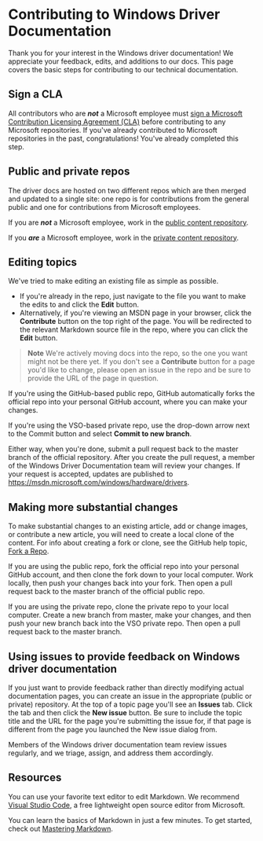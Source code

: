 # Contributing to Windows Driver Documentation

Thank you for your interest in the Windows driver documentation! We appreciate your feedback, edits, and additions to our docs.
This page covers the basic steps for contributing to our technical documentation.

## Sign a CLA

All contributors who are ***not*** a Microsoft employee must [sign a Microsoft Contribution Licensing Agreement (CLA)](https://cla.microsoft.com/) before contributing to any Microsoft repositories. 
If you've already contributed to Microsoft repositories in the past, congratulations! 
You've already completed this step.

## Public and private repos

The driver docs are hosted on two different repos which are then merged and updated to a single site: one repo is for contributions from the general public and one for contributions from Microsoft employees.

If you are ***not*** a Microsoft employee, work in the [public content repository](https://github.com/Microsoft/windows-driver-docs).

If you ***are*** a Microsoft employee, work in the [private content repository](https://cpubwin.visualstudio.com/drivers/_git/drivers).  

## Editing topics

We've tried to make editing an existing file as simple as possible. 
- If you're already in the repo, just navigate to the file you want to make the edits to and click the **Edit** button.  
- Alternatively, if you're viewing an MSDN page in your browser, click the **Contribute** button on the top right of the page. You will be redirected to the relevant Markdown source file in the repo, where you can click the **Edit** button. 

> **Note** We're actively moving docs into the repo, so the one you want might not be there yet.  If you don't see a **Contribute** button for a page you'd like to change, please open an issue in the repo and be sure to provide the URL of the page in question.
 
If you're using the GitHub-based public repo, GitHub automatically forks the official repo into your personal GitHub account, where you can make your changes. 

If you're using the VSO-based private repo, use the drop-down arrow next to the Commit button and select **Commit to new branch**.

Either way, when you're done, submit a pull request back to the master branch of the official repository. 
After you create the pull request, a member of the Windows Driver Documentation team will review your changes. 
If your request is accepted, updates are published to https://msdn.microsoft.com/windows/hardware/drivers.

## Making more substantial changes

To make substantial changes to an existing article, add or change images, or contribute a new article, you will need to create a local clone of the content. 
For info about creating a fork or clone, see the GitHub help topic, [Fork a Repo](https://help.github.com/articles/fork-a-repo/).

If you are using the public repo, fork the official repo into your personal GitHub account, and then clone the fork down to your local computer.  Work locally, then push your changes back into your fork.  Then open a pull request back to the master branch of the official public repo.

If you are using the private repo, clone the private repo to your local computer.  Create a new branch from master, make your changes, and then push your new branch back into the VSO private repo.  Then open a pull request back to the master branch.

## Using issues to provide feedback on Windows driver documentation

If you just want to provide feedback rather than directly modifying actual documentation pages, you can create an issue in the appropriate (public or private) repository.
At the top of a topic page you'll see an **Issues** tab. Click the tab and then click the **New issue** button. 
Be sure to include the topic title and the URL for the page you're submitting the issue for, if that page is different from the page you launched the New issue dialog from.  

Members of the Windows driver documentation team review issues regularly, and we triage, assign, and address them accordingly.

## Resources

You can use your favorite text editor to edit Markdown.  We recommend [Visual Studio Code](https://code.visualstudio.com/), a free lightweight open source editor from Microsoft.

You can learn the basics of Markdown in just a few minutes.  To get started, check out [Mastering Markdown](https://guides.github.com/features/mastering-markdown/).

